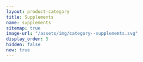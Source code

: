 ```yaml
---
layout: product-category
title: Supplements
name: supplements
sitemap: true
image-url: "/assets/img/category--supplements.svg"
display_order: 5
hidden: false
new: true
---
```

